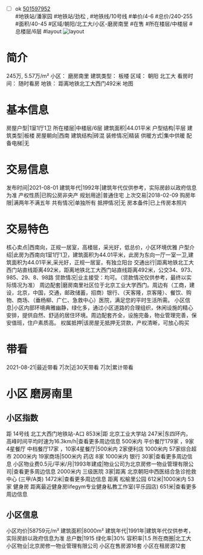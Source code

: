- [ ] ok [501597952](https://bj.5i5j.com/ershoufang/501597952.html)  
 #地铁站/潘家园 #地铁站/劲松 ,  #地铁线/10号线
#单价/4-6 #总价/240-255 #面积/40-45   #区域/朝阳/北工大/小区-磨房南里 #在售 #所在楼层/中楼层 #总楼层/6层 #layout 
![layout](http://image2a.5i5j.com/bdir/layout/f9b665fd680141fcbba3da7c77d7c9b6.jpg_P5.jpg) 
# 简介 
 245万,  5.57万/m² 
小区： 磨房南里
建筑类型： 板楼
区域： 朝阳 北工大
看房时间： 随时看房
地铁： 距离地铁北工大西门492米 地图
# 基本信息 
 房屋户型|1室1厅1卫
所在楼层|中楼层/6层
建筑面积|44.01平米
户型结构|平层
建筑类型|板楼
房屋朝向|西南
建筑结构|砖混
装修情况|精装
供暖方式|集中供暖
配备电梯|无
# 交易信息 
 发布时间|2021-08-01
建筑年代|1992年|建筑年代仅供参考，实际房龄以政府信息为准
产权性质|已购公房非央产
规划用途|普通住宅
上次交易|2018-02-09
购房年限|满两年不满五年
共有情况|单独所有
抵押情况|无
房本备件|已上传房本照片
# 交易特色 
 核心卖点|西南向，正规一居室，高楼层，采光好，低总价，小区环境优雅
户型介绍|此房为西南向1室1厅1卫，建筑面积为44.01平米，此房为东向一厅一室一卫,建筑面积为44.01平米,采光好，正规一居室，有独立阳台
交通出行|距离地铁北工大西门站直线距离492米，距离地铁北工大西门站直线距离492米，公交34、973、985、29、8、98路
贷款情况|业主接受：均可。（贷款情况仅供参考，最终以实际情况为准）
周边配套|磨房南里社区位于北京工业大学西门。周边有（工商，建设，北京，中国，交通，邮政储蓄，招商）银行、（天客隆，京客隆）、餐饮、购物、商场、（垂杨柳、广仁、急救中心）医院，满足您的平时生活所需。
小区信息|小区内部环境典雅幽静，绿化多，通过小区道路的合理组织，休闲设施的精心安排，提供自然、舒适的居住环境。周边配套齐全，设施完备，物业管理完善，保安值班，住户素质高。
权属抵押|该房屋无抵押无贷款，产权清晰，可放心购买
# 带看 
 2021-08-21|最近带看	 7|次|近30天带看	 7|次|累计带看
# 小区 磨房南里
## 小区指数 
 距 14号线 北工大西门地铁站-A口 853米|距 北京工业大学站 247米|东四环内， 高峰时间平均时速为16.3km/h|查看更多周边信息
500米内 平价餐厅179家 ，9家4星餐厅
中档餐厅17家 ，10家4星餐厅|500米内 2家便利店
1000米内 57家综合超市
2000米内 19家商场|500米内 药店 8家
1000米内 银行 30家|查看更多周边信息
小区物业费0.5元/平米/月|1993年建成|物业公司为北京房修一物业管理有限公司|查看更多周边信息
2000米内 三级医院 3家|距离 北京朝阳中西医结合急诊抢救中心 (三甲/A类) 1472米|查看更多周边信息
距离 松榆里公园 612米|1000米内 53家 健身房
距离最近健身房lifegym专业健身私教工作室(平乐园店) 651米|查看更多周边信息
## 小区信息 
 小区均价|58759元/m²
建筑面积|8000m²
建筑年代|1991年|建筑年代仅供参考，实际房龄以政府信息为准
总户数|1915
绿化率|30%
容积率|1.5
所在商圈|北工大
小区物业|北京房修一物业管理有限公司
小区在售房源16套
小区在租房源12套
